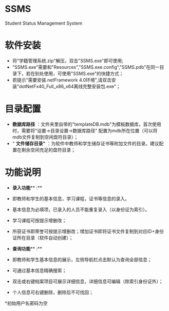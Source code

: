 # SSMS
Student Status Management System 
# 软件安装

  - 将&quot;学籍管理系统.zip&quot;解压，双击&quot;SSMS.exe&quot;即可使用;
  - &quot;SSMS.exe&quot;需要和&quot;Resources&quot;,&quot;SSMS.exe.config&quot;,&quot;SSMS.pdb&quot;在同一目录下，若在别处使用，可使用&quot;SSMS.exe&quot;的快捷方式；
  - 若提示&quot;需要安装.netFramework 4.0环境&quot;,请双击安装&quot;dotNetFx40\_Full\_x86\_x64离线完整安装包.exe&quot;；

# 目录配置

- **数据库路径** ：文件夹里自带的&quot;templateDB.mdb&quot;为模板数据库，首次使用时，需要将&quot;设置→目录设置→数据库路径&quot; 配置为mdb所在位置（可以将mdb文件复制到空闲盘符目录）；
- &quot; **文件储存目录&quot;** ：为软件中教师和学生储存证书等附加文件的目录。建议配置在剩余空间充足的盘符目录；

# 功能说明

- **录入功能**** :**

- 即教师和学生的基本信息，学习课程，证书等信息的录入。
- 基本信息为必填项，已录入的人员不能重复录入（以身份证为索引）。
- 学习课程可按提示增删改；
- 所获证书即荣誉可按提示增删改；增加证书即将证书文件复制到对应ID+身份证所在目录（软件自动创建）；

- **查询功能**** :**

- 即教师和学生基本信息的展示，左侧导航栏点击默认为查询全部信息；
- 可通过基本信息精确搜索；
- 双击或右键档案项目可展示详细信息，详细信息可编辑（除索引身份证外）；
- 个人信息可右键删除，删除后不可找回；

\*初始用户名密码为空
